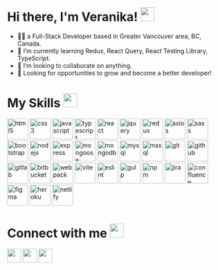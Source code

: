 # Hi there, I'm Veranika! <img src = "https://raw.githubusercontent.com/rahulbanerjee26/githubProfileReadmeGenerator/main/gifs/wave.gif" width = 32px height='32px'> 

* 👩‍💻 a Full-Stack Developer based in Greater Vancouver area, BC, Canada.  
* 🌱 I’m currently learning Redux, React Query, React Testing Library, TypeScript.
* 👯 I’m looking to collaborate on anything.
* 🙌 Looking for opportunities to grow and become a better developer!

# My Skills <img src = "https://raw.githubusercontent.com/rahulbanerjee26/githubProfileReadmeGenerator/main/gifs/code.gif" width = 32px height=32px>
<span>
<img alt="html5" height="48px" src="https://cdn.jsdelivr.net/gh/devicons/devicon@latest/icons/html5/html5-original-wordmark.svg" />
<img alt="css3" height="48px" src="https://cdn.jsdelivr.net/gh/devicons/devicon@latest/icons/css3/css3-original.svg" />
<img alt="javascript" height="48px" src="https://cdn.jsdelivr.net/gh/devicons/devicon/icons/javascript/javascript-plain.svg" />
<img alt="typescript" height="48px" src="https://cdn.jsdelivr.net/gh/devicons/devicon/icons/typescript/typescript-original.svg" />
<img alt="react" height="48px" src="https://cdn.jsdelivr.net/gh/devicons/devicon/icons/react/react-original-wordmark.svg" />
<img alt="jquery" height="48px" src="https://cdn.jsdelivr.net/gh/devicons/devicon/icons/jquery/jquery-original-wordmark.svg" />
<img alt="redux" height="48px" src="https://cdn.jsdelivr.net/gh/devicons/devicon@latest/icons/redux/redux-original.svg" />
<img alt="axios" height="48px" src="https://cdn.jsdelivr.net/gh/devicons/devicon@latest/icons/axios/axios-plain-wordmark.svg" />
<img alt="sass" height="48px" src="https://cdn.jsdelivr.net/gh/devicons/devicon/icons/sass/sass-original.svg" />
<img alt="bootstrap" height="48px" src="https://cdn.jsdelivr.net/gh/devicons/devicon/icons/bootstrap/bootstrap-plain-wordmark.svg" />
<img alt="nodejs" height="48px" src="https://cdn.jsdelivr.net/gh/devicons/devicon/icons/nodejs/nodejs-original-wordmark.svg" />
<img alt="express" height="48px" src="https://cdn.jsdelivr.net/gh/devicons/devicon/icons/express/express-original-wordmark.svg" />
<img alt="mongoose" height="48px" src="https://cdn.jsdelivr.net/gh/devicons/devicon@latest/icons/mongoose/mongoose-original-wordmark.svg" />
<img alt="mongodb" height="48px" src="https://cdn.jsdelivr.net/gh/devicons/devicon/icons/mongodb/mongodb-original-wordmark.svg" />
<img alt="mysql" height="48px" src="https://cdn.jsdelivr.net/gh/devicons/devicon/icons/mysql/mysql-original-wordmark.svg" />
<img alt="mssql" height="48px" src="https://cdn.jsdelivr.net/gh/devicons/devicon@latest/icons/microsoftsqlserver/microsoftsqlserver-original-wordmark.svg" />
<img alt="git" height="48px" src="https://cdn.jsdelivr.net/gh/devicons/devicon/icons/git/git-original-wordmark.svg" />
<img alt="github" height="48px" src="https://cdn.jsdelivr.net/gh/devicons/devicon@latest/icons/github/github-original-wordmark.svg" />
<img alt="gitlab" height="48px" src="https://cdn.jsdelivr.net/gh/devicons/devicon@latest/icons/gitlab/gitlab-original-wordmark.svg" />
<img alt="bitbucket" height="48px" src="https://cdn.jsdelivr.net/gh/devicons/devicon@latest/icons/bitbucket/bitbucket-original-wordmark.svg" />
<img alt="webpack" height="48px" src="https://cdn.jsdelivr.net/gh/devicons/devicon@latest/icons/webpack/webpack-original-wordmark.svg" />
<img alt="vite" height="48px" src="https://cdn.jsdelivr.net/gh/devicons/devicon@latest/icons/vitejs/vitejs-original.svg" />
<img alt="eslint" height="48px" src="https://cdn.jsdelivr.net/gh/devicons/devicon@latest/icons/eslint/eslint-original-wordmark.svg" />
<img alt="gulp" height="48px" src="https://cdn.jsdelivr.net/gh/devicons/devicon@latest/icons/gulp/gulp-plain.svg" />
<img alt="npm" height="48px" src="https://cdn.jsdelivr.net/gh/devicons/devicon@latest/icons/npm/npm-original-wordmark.svg" />
<img alt="jira" height="48px" src="https://cdn.jsdelivr.net/gh/devicons/devicon@latest/icons/jira/jira-original-wordmark.svg" />
<img alt="confluence" height="48px" src="https://cdn.jsdelivr.net/gh/devicons/devicon@latest/icons/confluence/confluence-original-wordmark.svg" />
<img alt="figma" height="48px" src="https://cdn.jsdelivr.net/gh/devicons/devicon@latest/icons/figma/figma-original.svg" />
<img alt="heroku" height="48px" src="https://cdn.jsdelivr.net/gh/devicons/devicon/icons/heroku/heroku-original-wordmark.svg" />
<img alt="netlify" height="48px" src="https://www.vectorlogo.zone/logos/netlify/netlify-ar21.svg" />
<span/>

# Connect with me <img src='https://raw.githubusercontent.com/rahulbanerjee26/githubProfileReadmeGenerator/main/gifs/handShake.gif' width="32px" height=32px>
<a href = 'https://www.linkedin.com/in/veranikakarpava'> <img width = '32px' align= 'center' src="https://raw.githubusercontent.com/rahulbanerjee26/githubAboutMeGenerator/main/icons/linked-in-alt.svg"/></a> 
<a href = 'https://www.veranika.site'> <img width = '32px' align= 'center' src="https://raw.githubusercontent.com/rahulbanerjee26/githubAboutMeGenerator/main/icons/portfolio.png"/></a> 
<a href = 'https://www.github.com/veranika-karpava'> <img width = '32px' align= 'center' src="https://raw.githubusercontent.com/rahulbanerjee26/githubAboutMeGenerator/main/icons/github.svg"/></a>   
